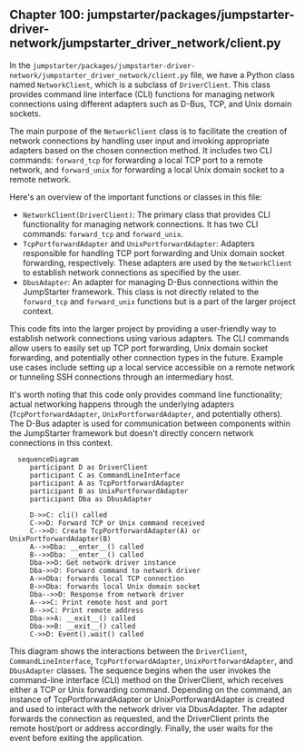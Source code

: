 ## Chapter 100: jumpstarter/packages/jumpstarter-driver-network/jumpstarter_driver_network/client.py

 In the `jumpstarter/packages/jumpstarter-driver-network/jumpstarter_driver_network/client.py` file, we have a Python class named `NetworkClient`, which is a subclass of `DriverClient`. This class provides command line interface (CLI) functions for managing network connections using different adapters such as D-Bus, TCP, and Unix domain sockets.

The main purpose of the `NetworkClient` class is to facilitate the creation of network connections by handling user input and invoking appropriate adapters based on the chosen connection method. It includes two CLI commands: `forward_tcp` for forwarding a local TCP port to a remote network, and `forward_unix` for forwarding a local Unix domain socket to a remote network.

Here's an overview of the important functions or classes in this file:

- `NetworkClient(DriverClient)`: The primary class that provides CLI functionality for managing network connections. It has two CLI commands: `forward_tcp` and `forward_unix`.
- `TcpPortforwardAdapter` and `UnixPortforwardAdapter`: Adapters responsible for handling TCP port forwarding and Unix domain socket forwarding, respectively. These adapters are used by the `NetworkClient` to establish network connections as specified by the user.
- `DbusAdapter`: An adapter for managing D-Bus connections within the JumpStarter framework. This class is not directly related to the `forward_tcp` and `forward_unix` functions but is a part of the larger project context.

This code fits into the larger project by providing a user-friendly way to establish network connections using various adapters. The CLI commands allow users to easily set up TCP port forwarding, Unix domain socket forwarding, and potentially other connection types in the future. Example use cases include setting up a local service accessible on a remote network or tunneling SSH connections through an intermediary host.

It's worth noting that this code only provides command line functionality; actual networking happens through the underlying adapters (`TcpPortforwardAdapter`, `UnixPortforwardAdapter`, and potentially others). The D-Bus adapter is used for communication between components within the JumpStarter framework but doesn't directly concern network connections in this context.

 ```mermaid
   sequenceDiagram
      participant D as DriverClient
      participant C as CommandLineInterface
      participant A as TcpPortforwardAdapter
      participant B as UnixPortforwardAdapter
      participant Dba as DbusAdapter

      D->>C: cli() called
      C->>D: Forward TCP or Unix command received
      C-->>D: Create TcpPortforwardAdapter(A) or UnixPortforwardAdapter(B)
      A-->>Dba: __enter__() called
      B-->>Dba: __enter__() called
      Dba->>D: Get network driver instance
      Dba->>D: Forward command to network driver
      A->>Dba: forwards local TCP connection
      B->>Dba: forwards local Unix domain socket
      Dba-->>D: Response from network driver
      A-->>C: Print remote host and port
      B-->>C: Print remote address
      Dba->>A: __exit__() called
      Dba->>B: __exit__() called
      C->>D: Event().wait() called
   ```

This diagram shows the interactions between the `DriverClient`, `CommandLineInterface`, `TcpPortforwardAdapter`, `UnixPortforwardAdapter`, and `DbusAdapter` classes. The sequence begins when the user invokes the command-line interface (CLI) method on the DriverClient, which receives either a TCP or Unix forwarding command. Depending on the command, an instance of TcpPortforwardAdapter or UnixPortforwardAdapter is created and used to interact with the network driver via DbusAdapter. The adapter forwards the connection as requested, and the DriverClient prints the remote host/port or address accordingly. Finally, the user waits for the event before exiting the application.